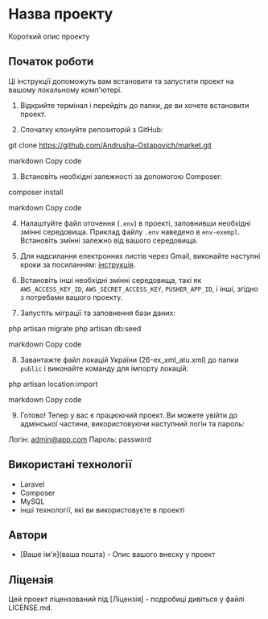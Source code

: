 # Назва проекту

Короткий опис проекту

## Початок роботи

Ці інструкції допоможуть вам встановити та запустити проект на вашому локальному комп'ютері.

1. Відкрийте термінал і перейдіть до папки, де ви хочете встановити проект.

2. Спочатку клонуйте репозиторій з GitHub:

git clone https://github.com/Andrusha-Ostapovich/market.git

markdown
Copy code

3. Встановіть необхідні залежності за допомогою Composer:

composer install

markdown
Copy code

4. Налаштуйте файл оточення (`.env`) в проекті, заповнивши необхідні змінні середовища. Приклад файлу `.env` наведено в `env-exempl`. Встановіть змінні залежно від вашого середовища.

5. Для надсилання електронних листів через Gmail, виконайте наступні кроки за посиланням: [інструкція](https://medium.com/graymatrix/using-gmail-smtp-server-to-send-email-in-laravel-91c0800f9662).

6. Встановіть інші необхідні змінні середовища, такі як `AWS_ACCESS_KEY_ID`, `AWS_SECRET_ACCESS_KEY`, `PUSHER_APP_ID`, і інші, згідно з потребами вашого проекту.

7. Запустіть міграції та заповнення бази даних:

php artisan migrate
php artisan db:seed

markdown
Copy code

8. Завантажте файл локацій України (26-ex_xml_atu.xml) до папки `public` і виконайте команду для імпорту локацій:

php artisan location:import

markdown
Copy code

9. Готово! Тепер у вас є працюючий проект. Ви можете увійти до адмінської частини, використовуючи наступний логін та пароль:

Логін: admin@app.com
Пароль: password

## Використані технології

- Laravel
- Composer
- MySQL
- інші технології, які ви використовуєте в проекті

## Автори

- [Ваше ім'я](ваша пошта) - Опис вашого внеску у проект

## Ліцензія

Цей проект ліцензований під [Ліцензія] - подробиці дивіться у файлі LICENSE.md.

